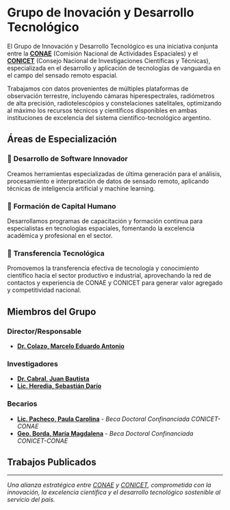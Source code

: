 # Grupo de Inovación y Desarrollo Tecnológico

<!-- BODY -->

El Grupo de Innovación y Desarrollo Tecnológico es una iniciativa conjunta entre la [**CONAE**](https://www.conae.gov.ar/) (Comisión Nacional de Actividades Espaciales) y el [**CONICET**](https://www.conicet.gov.ar/) (Consejo Nacional de Investigaciones Científicas y Técnicas), especializada en el desarrollo y aplicación de tecnologías de vanguardia en el campo del sensado remoto espacial.

Trabajamos con datos provenientes de múltiples plataformas de observación terrestre, incluyendo cámaras hiperespectrales, radiómetros de alta precisión, radiotelescópios y constelaciones satelitales, optimizando al máximo los recursos técnicos y científicos disponibles en ambas instituciones de excelencia del sistema científico-tecnológico argentino.

## Áreas de Especialización

### 🔬 **Desarrollo de Software Innovador**
Creamos herramientas especializadas de última generación para el análisis, procesamiento e interpretación de datos de sensado remoto, aplicando técnicas de inteligencia artificial y machine learning.

### 👥 **Formación de Capital Humano**
Desarrollamos programas de capacitación y formación continua para especialistas en tecnologías espaciales, fomentando la excelencia académica y profesional en el sector.

### 🚀 **Transferencia Tecnológica**
Promovemos la transferencia efectiva de tecnología y conocimiento científico hacia el sector productivo e industrial, aprovechando la red de contactos y experiencia de CONAE y CONICET para generar valor agregado y competitividad nacional.


## Miembros del Grupo

### Director/Responsable
- **[Dr. Colazo, Marcelo Eduardo Antonio](https://www.linkedin.com/in/marcelo-colazo-37b0ab4/?originalSubdomain=ar)**

### Investigadores
- **[Dr. Cabral, Juan Bautista](jbcabral.quatrope.org)**
- **[Lic. Heredia, Sebastián Darío](https://www.linkedin.com/in/sebastian-dario-heredia/)**


### Becarios
- **[Lic. Pacheco, Paula Carolina](https://bicyt.conicet.gov.ar/fichas/p/paula-carolina-pacheco)** - *Beca Doctoral Confinanciada CONICET-CONAE*
- **[Geo. Borda, María Magdalena](https://bicyt.conicet.gov.ar/fichas/p/maria-magdalena-borda)** - *Beca Doctoral Confinanciada CONICET-CONAE*


## Trabajos Publicados

---

*Una alianza estratégica entre [CONAE](https://www.conae.gov.ar/) y [CONICET](https://www.conicet.gov.ar/), comprometida con la innovación, la excelencia científica y el desarrollo tecnológico sostenible al servicio del país.*


